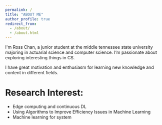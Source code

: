 ```yaml
---
permalink: /
title: "ABOUT ME"
author_profile: true
redirect_from: 
  - /about/
  - /about.html
---
```

I'm Ross Chan, a junior student at the middle tennessee state university majoring in actuarial science and computer science. I‘m passionate about exploring interesting things in CS.

I have great motivation and enthusiasm for learning new knowledge and content in different fields.

# Research Interest:
- Edge computing and continuous DL
- Using Algorithms to Improve Efficiency Issues in Machine Learning
- Machine learning for system

